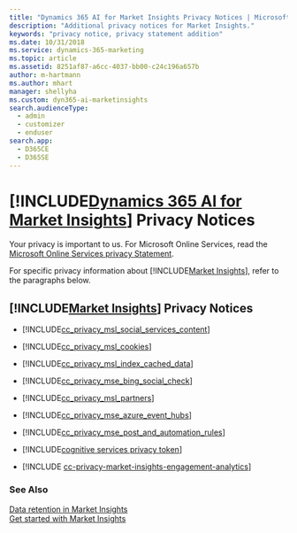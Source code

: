 ```yaml
---
title: "Dynamics 365 AI for Market Insights Privacy Notices | Microsoft Docs"
description: "Additional privacy notices for Market Insights."
keywords: "privacy notice, privacy statement addition"
ms.date: 10/31/2018
ms.service: dynamics-365-marketing
ms.topic: article
ms.assetid: 8251af87-a6cc-4037-bb00-c24c196a657b
author: m-hartmann
ms.author: mhart
manager: shellyha
ms.custom: dyn365-ai-marketinsights
search.audienceType: 
  - admin
  - customizer
  - enduser
search.app: 
  - D365CE
  - D365SE
---
```


# [!INCLUDE[Dynamics 365 AI for Market Insights](../includes/pn-market-insights-long.md)] Privacy Notices

Your privacy is important to us. For Microsoft Online Services, read the [Microsoft Online Services privacy Statement](http://go.microsoft.com/fwlink/p/?LinkID=389041).  

For specific privacy information about [!INCLUDE[Market Insights](../includes/pn-market-insights-short.md)], refer to the paragraphs below.

## [!INCLUDE[Market Insights](../includes/pn-market-insights-short.md)] Privacy Notices

- [!INCLUDE[cc_privacy_msl_social_services_content](../includes/cc-privacy-market-insights-social-services-content.md)]  

- [!INCLUDE[cc_privacy_msl_cookies](../includes/cc-privacy-market-insights-cookies.md)]  

- [!INCLUDE[cc_privacy_msl_index_cached_data](../includes/cc-privacy-market-insights-index-cached-data.md)]  

- [!INCLUDE[cc_privacy_mse_bing_social_check](../includes/cc-privacy-market-insights-bing-social-check.md)]  

- [!INCLUDE[cc_privacy_msl_partners](../includes/cc-privacy-market-insights-partners.md)]  

- [!INCLUDE[cc_privacy_mse_azure_event_hubs](../includes/cc-privacy-market-insights-azure-event-hubs.md)]  

- [!INCLUDE[cc_privacy_mse_post_and_automation_rules](../includes/cc-privacy-market-insights-post-and-automation-rules.md)]  

- [!INCLUDE[cognitive services privacy token](../includes/cc-privacy-mse-market-insights-cognitive-services.md)]

- [!INCLUDE [cc-privacy-market-insights-engagement-analytics](../includes/cc-privacy-market-insights-engagement-analytics.md)]

### See Also

 [Data retention in Market Insights](data-retention.md)  
 [Get started with Market Insights](get-started.md)
